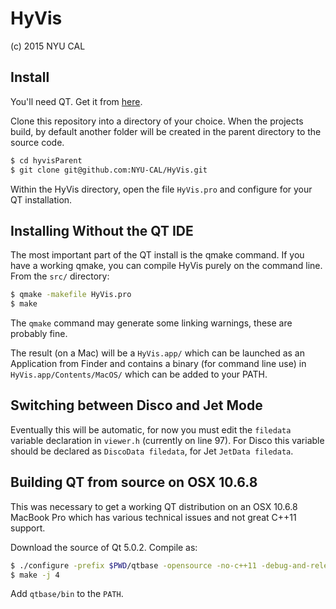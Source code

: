 HyVis
=====
(c) 2015 NYU CAL

Install
-------

You'll need QT. Get it from [here](http://www.qt.io/download/).

Clone this repository into a directory of your choice. When the projects build, by default another folder will be created in the parent directory to the source code.
```bash
$ cd hyvisParent
$ git clone git@github.com:NYU-CAL/HyVis.git
```

Within the HyVis directory, open the file `HyVis.pro` and configure for your QT installation.

Installing Without the QT IDE
-----------------------------

The most important part of the QT install is the qmake command. If you have a working qmake, you can compile HyVis purely on the command line.  From the `src/` directory:

```bash
$ qmake -makefile HyVis.pro
$ make
```

The `qmake` command may generate some linking warnings, these are probably fine.

The result (on a Mac) will be a `HyVis.app/` which can be launched as an Application from Finder and contains a binary (for command line use) in `HyVis.app/Contents/MacOS/` which can be added to your PATH.

Switching between Disco and Jet Mode
------------------------------------

Eventually this will be automatic, for now you must edit the `filedata` variable declaration in `viewer.h` (currently on line 97).  For Disco this variable should be declared as `DiscoData filedata`, for Jet `JetData filedata`.



Building QT from source on OSX 10.6.8 
-------------------------------------

This was necessary to get a working QT distribution on an OSX 10.6.8 MacBook Pro which has various technical issues and not great C++11 support.  

Download the source of Qt 5.0.2. Compile as:
```bash
$ ./configure -prefix $PWD/qtbase -opensource -no-c++11 -debug-and-release -nomake examples -nomake demos
$ make -j 4
```

Add `qtbase/bin` to the `PATH`.

